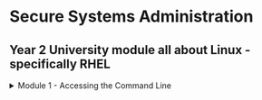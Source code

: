 # Secure Systems Administration

## Year 2 University module all about Linux - specifically RHEL

<details><summary>Module 1 - Accessing the Command Line</summary>
<p>	
	
![](/images/linux.png)

## The BASH Shell
	
* The Linux command line is provided by a program called the __shell__
* Default shell for users in RHEL is the __GNU Bourne-Again Shell (bash)__
* `$` indicates a normal user, `#` indicates the root user
* Bash provides a scripting language - supports automation of tasks

## Virtual Consoles

* Users access the __bash__ shell via __terminal__
* Terminal provides keyboard for input and display for output. Can be configured through serial ports
* A Linux machine's physical console supports multiple virtual consoles - act like separate terminals. Each virtual console supports an independent login session
* If GUI is available, it runs on the __first__ virtual console on RHEL 7
* With GUI running, access a text login prompt on a virtual console by pressing __Ctrl+Alt__ and pressing a function key

## Shell Basics

* Commands entered at the shell prompt have three basic parts:
	* Command to run
	* Options to adjust the behaviour of the command
	* Arguments which are typically targets of the command

The __command__ is the name of the program to run. Might be followed by one or more __options__. Options adjust the behaviour of the command - normally start with one or two dashes

Arguments often indicate a target that the command should operate on

Most commands have a __--help__ or __-h__ option. Usage statements have a few basic conventions

Symbols | Description
------------ | -------------
`[]` | Surround optional items
`<something>..` | represents an arbitrary length list of items of that type
item 1 __pipe__ item 2 | Means only __one__ of them can be specified
`<filename>` | Represents variable data

When a user is finished using the shell, use the `exit` command to terminate the current shell session or press `CTRL+D` 

## Terminology

Description | Term
------------ | -------------
The interpreter that executes commands typed as strings | Shell
The visual cue that indicates an interactive shell is waiting for the user to type a command | Prompt
The name of a program to run | Command
The part of the command line that adjusts the behaviour of a command | Option
The part of the command line that specifies the target that the command should operate on | Argument
The hardware display and keyboard used to interact with a system | Physical console
One of multiple logical consoles that can each support an independent login session | Virtual console
An interface that provides a display for output and a keyboard for input to a shell session | Terminal

## The GNOME Desktop Environment

The desktop environment is the GUI on a Linux system. Default desktop environment in RHEL 7 is provided by __GNOME 3__ - provided by __X Windows System__

By default, RHEL 7  uses the __GNOME Classic__ theme for __gnome-shell__. Help can be quickly started by pressing `F1` in gnome-shell, by selecting __Applications --> Documentation --> Help__ or by running the `yelp` command

## Workspaces

__Workspaces__ are seperate desktop screens which have different application windows. Three methods for switching between them:

	1. Clicking the indicator in the right corner of the window list
	2. CTRL+ALT+UpArrow` or `CTRL+ALT+DownArrow
	3. Switch to Activities Overview

Advantage of __Activities Overview__ - windows can be clicked and dragged between

## Starting a Terminal

To get a shell prompt in GNOME, start a terminal application such as GNOME terminal. Three most commonly used methods:

	1. Applications --> Utilities --> Terminal
	2. Right-click and select Open in Terminal from context menu
	3. From Activities Overview, select Terminal from the dash

## Locking the Screen/Shutting Down
To lock the screen, select __(User) --> Lock__ or press __CTRL+ALT+L__
To unlock the screen, press __Enter__ or __Space__

To shut down, select __(User) --> Power Off__ or press __CTRL+ALT+DEL__

## Lab 1 - Changing Password

Please refer to [Activities](https://github.com/ComplexSec/secure-systems-admin/tree/main/Activities) for the first lab

## Basic Command Syntax

The GNU Bourne-Again Shell(__BASH__) is a program that interprets commands typed in by the user. Each command is typed on a separate line and the output from each displays before the shell displays a prompt. To type more than one command on a line, use the `;`symbol as a __command separator__

The semicolon is in a class of characters called __metacharacters__ that has special meanings for BASH

## Examples of Simple Commands

The __date__ command displays current date and time - used by root to set the system clock. An argument that begins with `+` specifies a format string for date

![](/images/date.png)

The __passwd__ command changes a user's own password. Root can use the __passwd__ command to change other user's passwords

Linux 
</p>
</details>
